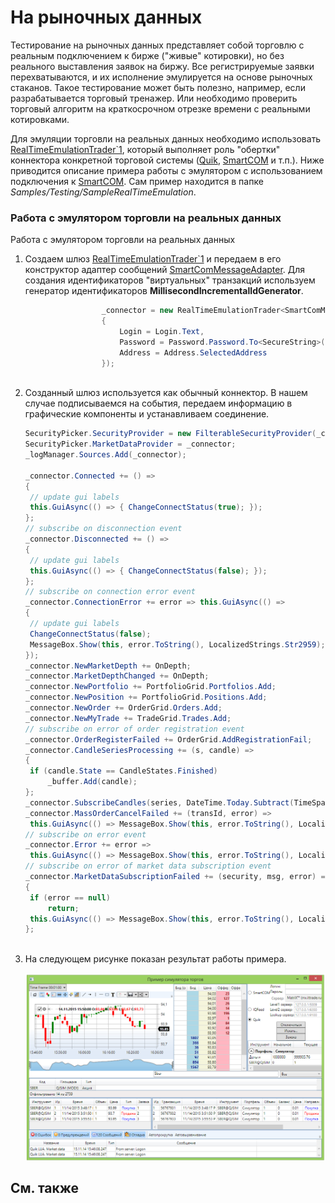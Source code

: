 # На рыночных данных

Тестирование на рыночных данных представляет собой торговлю с реальным подключением к бирже ("живые" котировки), но без реального выставления заявок на биржу. Все регистрируемые заявки перехватываются, и их исполнение эмулируется на основе рыночных стаканов. Такое тестирование может быть полезно, например, если разрабатывается торговый тренажер. Или необходимо проверить торговый алгоритм на краткосрочном отрезке времени с реальными котировками. 

Для эмуляции торговли на реальных данных необходимо использовать [RealTimeEmulationTrader\`1](../api/StockSharp.Algo.Testing.RealTimeEmulationTrader`1.html), который выполняет роль "обертки" коннектора конкретной торговой системы ([Quik](Quik.md), [SmartCOM](Smart.md) и т.п.). Ниже приводится описание примера работы с эмулятором с использованием подключения к [SmartCOM](Smart.md). Сам пример находится в папке *Samples\/Testing\/SampleRealTimeEmulation*. 

### Работа с эмулятором торговли на реальных данных

Работа с эмулятором торговли на реальных данных

1. Создаем шлюз [RealTimeEmulationTrader\`1](../api/StockSharp.Algo.Testing.RealTimeEmulationTrader`1.html) и передаем в его конструктор адаптер сообщений [SmartComMessageAdapter](../api/StockSharp.SmartCom.SmartComMessageAdapter.html). Для создания идентификаторов "виртуальных" транзакций используем генератор идентификаторов **MillisecondIncrementalIdGenerator**. 

   ```cs
   					_connector = new RealTimeEmulationTrader<SmartComMessageAdapter>(new SmartComMessageAdapter(new MillisecondIncrementalIdGenerator())
   					{
   						Login = Login.Text,
   						Password = Password.Password.To<SecureString>(),
   						Address = Address.SelectedAddress
   					});
   					  
   ```
2. Созданный шлюз используется как обычный коннектор. В нашем случае подписываемся на события, передаем информацию в графические компоненты и устанавливаем соединение. 

   ```cs
   SecurityPicker.SecurityProvider = new FilterableSecurityProvider(_connector);
   SecurityPicker.MarketDataProvider = _connector;
   _logManager.Sources.Add(_connector);
   					
   _connector.Connected += () =>
   {
   	// update gui labels
   	this.GuiAsync(() => { ChangeConnectStatus(true); });
   };
   // subscribe on disconnection event
   _connector.Disconnected += () =>
   {
   	// update gui labels
   	this.GuiAsync(() => { ChangeConnectStatus(false); });
   };
   // subscribe on connection error event
   _connector.ConnectionError += error => this.GuiAsync(() =>
   {
   	// update gui labels
   	ChangeConnectStatus(false);
   	MessageBox.Show(this, error.ToString(), LocalizedStrings.Str2959);
   });
   _connector.NewMarketDepth += OnDepth;
   _connector.MarketDepthChanged += OnDepth;
   _connector.NewPortfolio += PortfolioGrid.Portfolios.Add;
   _connector.NewPosition += PortfolioGrid.Positions.Add;
   _connector.NewOrder += OrderGrid.Orders.Add;
   _connector.NewMyTrade += TradeGrid.Trades.Add;
   // subscribe on error of order registration event
   _connector.OrderRegisterFailed += OrderGrid.AddRegistrationFail;
   _connector.CandleSeriesProcessing += (s, candle) =>
   {
   	if (candle.State == CandleStates.Finished)
   		_buffer.Add(candle);
   };
   _connector.SubscribeCandles(series, DateTime.Today.Subtract(TimeSpan.FromDays(5)), DateTime.Now);	
   _connector.MassOrderCancelFailed += (transId, error) =>
   	this.GuiAsync(() => MessageBox.Show(this, error.ToString(), LocalizedStrings.Str716));
   // subscribe on error event
   _connector.Error += error =>
   	this.GuiAsync(() => MessageBox.Show(this, error.ToString(), LocalizedStrings.Str2955));
   // subscribe on error of market data subscription event
   _connector.MarketDataSubscriptionFailed += (security, msg, error) =>
   {
   	if (error == null)
   		return;
   	this.GuiAsync(() => MessageBox.Show(this, error.ToString(), LocalizedStrings.Str2956Params.Put(msg.DataType, security)));
   };
   					  
   ```
3. На следующем рисунке показан результат работы примера. 

   ![sample realtaime emulation](../images/sample_realtaime_emulation.png)

## См. также
